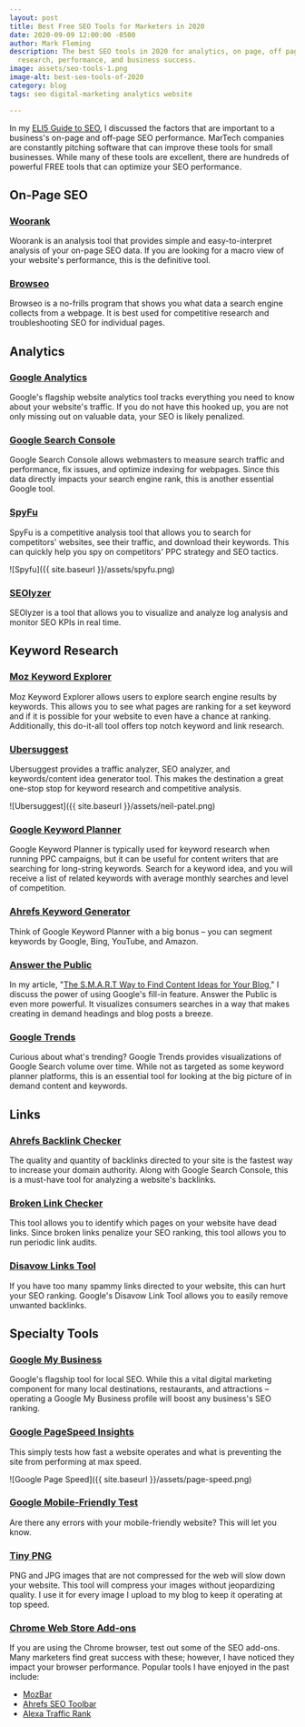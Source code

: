 ```yaml
---
layout: post
title: Best Free SEO Tools for Marketers in 2020
date: 2020-09-09 12:00:00 -0500
author: Mark Fleming
description: The best SEO tools in 2020 for analytics, on page, off page, links, keyword
  research, performance, and business success.
image: assets/seo-tools-1.png
image-alt: best-seo-tools-of-2020
category: blog
tags: seo digital-marketing analytics website

---
```

In my [ELI5 Guide to SEO](https://markdfleming.com/eli5-guide-search-engine-optimization-seo/ "ELI5 Guide to SEO"), I discussed the factors that are important to a business's on-page and off-page SEO performance. MarTech companies are constantly pitching software that can improve these tools for small businesses. While many of these tools are excellent, there are hundreds of powerful FREE tools that can optimize your SEO performance. 

## On-Page SEO

### [Woorank](https://www.woorank.com/ "Woorank")

Woorank is an analysis tool that provides simple and easy-to-interpret analysis of your on-page SEO data. If you are looking for a macro view of your website's performance, this is the definitive tool.

### [Browseo](https://www.browseo.net/ "Browseo")

Browseo is a no-frills program that shows you what data a search engine collects from a webpage. It is best used for competitive research and troubleshooting SEO for individual pages.

## Analytics

### [Google Analytics](https://analytics.google.com/ "Google Analytics")

Google's flagship website analytics tool tracks everything you need to know about your website's traffic. If you do not have this hooked up, you are not only missing out on valuable data, your SEO is likely penalized.

### [Google Search Console](https://search.google.com/search-console/about "Google Search Console")

Google Search Console allows webmasters to measure search traffic and performance, fix issues, and optimize indexing for webpages. Since this data directly impacts your search engine rank, this is another essential Google tool.

### [SpyFu](https://www.spyfu.com/)

SpyFu is a competitive analysis tool that allows you to search for competitors' websites, see their traffic, and download their keywords. This can quickly help you spy on competitors' PPC strategy and SEO tactics.

![Spyfu]({{ site.baseurl }}/assets/spyfu.png)

### [SEOlyzer](https://seolyzer.io/ "SEOlyzer")

SEOlyzer is a tool that allows you to visualize and analyze log analysis and monitor SEO KPIs in real time.

## Keyword Research

### [Moz Keyword Explorer](https://moz.com/explorer "Moz Keyword Explorer")

Moz Keyword Explorer allows users to explore search engine results by keywords. This allows you to see what pages are ranking for a set keyword and if it is possible for your website to even have a chance at ranking. Additionally, this do-it-all tool offers top notch keyword and link research.

### [Ubersuggest](https://neilpatel.com/ubersuggest/ "Ubersuggest")

Ubersuggest provides a traffic analyzer, SEO analyzer, and keywords/content idea generator tool. This makes the destination a great one-stop stop for keyword research and competitive analysis.

![Ubersuggest]({{ site.baseurl }}/assets/neil-patel.png)

### [Google Keyword Planner](https://ads.google.com/home/tools/keyword-planner/ "Google Keyword Planner")

Google Keyword Planner is typically used for keyword research when running PPC campaigns, but it can be useful for content writers that are searching for long-string keywords. Search for a keyword idea, and you will receive a list of related keywords with average monthly searches and level of competition. 

### [Ahrefs Keyword Generator](https://ahrefs.com/keyword-generator "Ahrefs Keyword Generator")

Think of Google Keyword Planner with a big bonus – you can segment keywords by Google, Bing, YouTube, and Amazon.

### [Answer the Public](https://answerthepublic.com/ "Answer the Public")

In my article, "[The S.M.A.R.T Way to Find Content Ideas for Your Blog](https://markdfleming.com/the-smart-way-to-find-content-ideas-for-your-blog/ "The S.M.A.R.T Way to Find Content Ideas for Your Blog")," I discuss the power of using Google's fill-in feature. Answer the Public is even more powerful. It visualizes consumers searches in a way that makes creating in demand headings and blog posts a breeze.

### [Google Trends](https://trends.google.com/trends/ "Google Trends")

Curious about what's trending? Google Trends provides visualizations of Google Search volume over time. While not as targeted as some keyword planner platforms, this is an essential tool for looking at the big picture of in demand content and keywords.

## Links

### [Ahrefs Backlink Checker](https://ahrefs.com/backlink-checker "Ahrefs Backlink Checker")

The quality and quantity of backlinks directed to your site is the fastest way to increase your domain authority. Along with Google Search Console, this is a must-have tool for analyzing a website's backlinks.

### [Broken Link Checker](https://www.brokenlinkcheck.com/#)

This tool allows you to identify which pages on your website have dead links. Since broken links penalize your SEO ranking, this tool allows you to run periodic link audits.

### [Disavow Links Tool](https://www.google.com/webmasters/tools/disavow-links-main "Disavow Links Tool")

If you have too many spammy links directed to your website, this can hurt your SEO ranking. Google's Disavow Link Tool allows you to easily remove unwanted backlinks.

## Specialty Tools

### [Google My Business](https://www.google.com/business/ "Google My Business")

Google's flagship tool for local SEO. While this a vital digital marketing component for many local destinations, restaurants, and attractions – operating a Google My Business profile will boost any business's SEO ranking.

### [Google PageSpeed Insights](https://developers.google.com/speed/pagespeed/insights/ "Google PageSpeed Insights")

This simply tests how fast a website operates and what is preventing the site from performing at max speed.

![Google Page Speed]({{ site.baseurl }}/assets/page-speed.png)

### [Google Mobile-Friendly Test](https://search.google.com/test/mobile-friendly "Google Mobile-Friendly Test")

Are there any errors with your mobile-friendly website? This will let you know.

### [Tiny PNG](https://tinypng.com/ "Tiny PNG")

PNG and JPG images that are not compressed for the web will slow down your website. This tool will compress your images without jeopardizing quality. I use it for every image I upload to my blog to keep it operating at top speed.

### [Chrome Web Store Add-ons](https://chrome.google.com/webstore/search/SEO?hl=en "Chrome Web Store - SEO")

If you are using the Chrome browser, test out some of the SEO add-ons. Many marketers find great success with these; however, I have noticed they impact your browser performance. Popular tools I have enjoyed in the past include:

* [MozBar](https://chrome.google.com/webstore/detail/mozbar/eakacpaijcpapndcfffdgphdiccmpknp?hl=en "MozBar")
* [Ahrefs SEO Toolbar](https://chrome.google.com/webstore/detail/ahrefs-seo-toolbar/hgmoccdbjhknikckedaaebbpdeebhiei?hl=en "Ahrefs SEO")
* [Alexa Traffic Rank](https://chrome.google.com/webstore/detail/alexa-traffic-rank/cknebhggccemgcnbidipinkifmmegdel?hl=en "Alexa Traffic Rank")